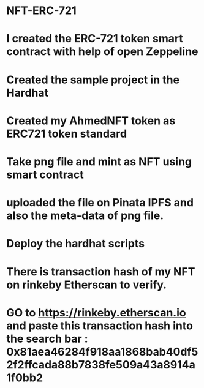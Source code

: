 # NFT-ERC-721
# I created the ERC-721 token smart contract with help of open Zeppeline
# Created the sample project in the Hardhat
# Created my AhmedNFT token as ERC721 token standard
# Take png file and mint as NFT using smart contract
# uploaded the file on Pinata IPFS and also the meta-data of png file.
# Deploy the hardhat scripts

# There is transaction hash of my NFT on rinkeby Etherscan to verify.
# GO to https://rinkeby.etherscan.io and paste this transaction hash into the search bar :    0x81aea46284f918aa1868bab40df52f2ffcada88b7838fe509a43a8914a1f0bb2
